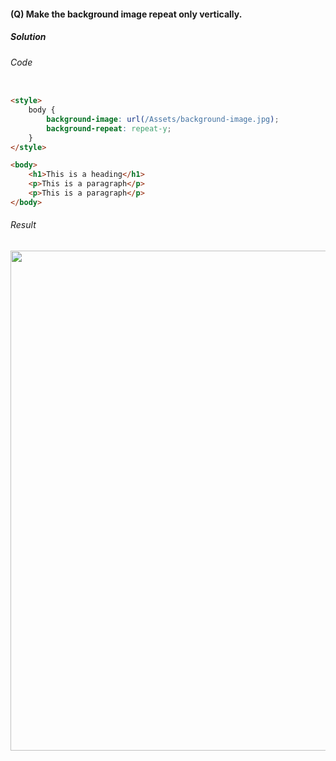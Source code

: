 #### (Q) Make the background image repeat only vertically.

<h5>Solution</h5>

###### Code

```HTML

<style>
    body {
        background-image: url(/Assets/background-image.jpg);
        background-repeat: repeat-y;
    }
</style>

<body>
    <h1>This is a heading</h1>
    <p>This is a paragraph</p>
    <p>This is a paragraph</p>
</body>

```

###### Result

<img src="https://github.com/gurjeetsinghvirdee/W3Schools-Frontend-Development-Exercises/assets/73753957/1a88c32a-6d7f-4532-ac3c-021f1308b538" width="800">
